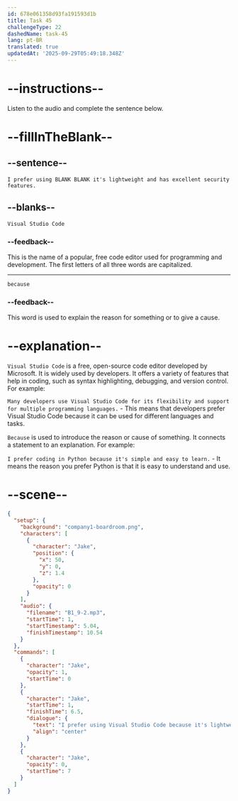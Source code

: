 ```yaml
---
id: 678e061358d93fa191593d1b
title: Task 45
challengeType: 22
dashedName: task-45
lang: pt-BR
translated: true
updatedAt: '2025-09-29T05:49:18.348Z'
---
```


<!-- (audio) Jake: I prefer using Visual Studio Code because it's lightweight and has excellent security features. -->

# --instructions--

Listen to the audio and complete the sentence below.

# --fillInTheBlank--

## --sentence--

`I prefer using BLANK BLANK it's lightweight and has excellent security features.`

## --blanks--

`Visual Studio Code`

### --feedback--

This is the name of a popular, free code editor used for programming and development. The first letters of all three words are capitalized.

---

`because`

### --feedback--

This word is used to explain the reason for something or to give a cause.

# --explanation--

`Visual Studio Code` is a free, open-source code editor developed by Microsoft. It is widely used by developers. It offers a variety of features that help in coding, such as syntax highlighting, debugging, and version control. For example:

`Many developers use Visual Studio Code for its flexibility and support for multiple programming languages.` - This means that developers prefer Visual Studio Code because it can be used for different languages and tasks.

`Because` is used to introduce the reason or cause of something. It connects a statement to an explanation. For example:

`I prefer coding in Python because it's simple and easy to learn.` - It means the reason you prefer Python is that it is easy to understand and use.

# --scene--

```json
{
  "setup": {
    "background": "company1-boardroom.png",
    "characters": [
      {
        "character": "Jake",
        "position": {
          "x": 50,
          "y": 0,
          "z": 1.4
        },
        "opacity": 0
      }
    ],
    "audio": {
      "filename": "B1_9-2.mp3",
      "startTime": 1,
      "startTimestamp": 5.04,
      "finishTimestamp": 10.54
    }
  },
  "commands": [
    {
      "character": "Jake",
      "opacity": 1,
      "startTime": 0
    },
    {
      "character": "Jake",
      "startTime": 1,
      "finishTime": 6.5,
      "dialogue": {
        "text": "I prefer using Visual Studio Code because it's lightweight and has excellent security features.",
        "align": "center"
      }
    },
    {
      "character": "Jake",
      "opacity": 0,
      "startTime": 7
    }
  ]
}
```
